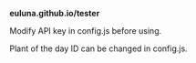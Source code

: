 **euluna.github.io/tester**

Modify API key in config.js before using.

Plant of the day ID can be changed in config.js.
